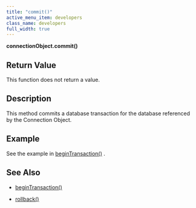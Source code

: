 ```yaml
---
title: "commit()"
active_menu_item: developers
class_name: developers
full_width: true
---
```



**connectionObject.commit()**

## Return Value

This function does not return a value.

## Description

This method commits a database transaction for the database referenced by the Connection Object.

## Example

See the example in [beginTransaction()](begintransaction) .

## See Also

 - [beginTransaction()](begintransaction)

 - [rollback()](rollback)

